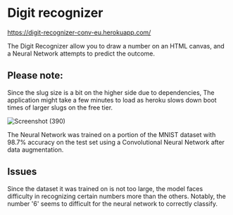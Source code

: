 # Digit recognizer

https://digit-recognizer-conv-eu.herokuapp.com/
<p>The Digit Recognizer allow you to draw a number on an HTML canvas, and a Neural Network attempts to predict the outcome.</p>

## Please note: 
Since the slug size is a bit on the higher side due to dependencies, The application might take a few minutes to load as heroku slows down boot times of larger slugs on the free tier.

![Screenshot (390)](https://user-images.githubusercontent.com/68558063/109596251-ddd5df00-7b3b-11eb-8a7e-ea9ed7727fd3.png)

The Neural Network was trained on a portion of the MNIST dataset with 98.7% accuracy on the test set using a Convolutional Neural Network after data augmentation.

## Issues
Since the dataset it was trained on is not too large, the model faces difficulty in recognizing certain numbers more than the others. Notably, the number '6' seems to difficult for the neural network to correctly classify.
